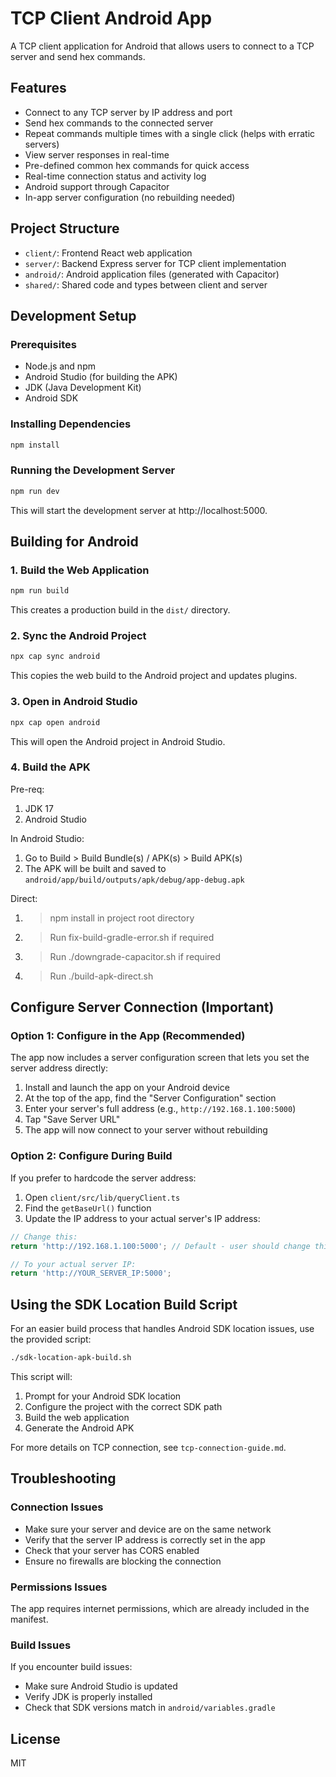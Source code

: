 # TCP Client Android App

A TCP client application for Android that allows users to connect to a TCP server and send hex commands.

## Features

- Connect to any TCP server by IP address and port
- Send hex commands to the connected server
- Repeat commands multiple times with a single click (helps with erratic servers)
- View server responses in real-time
- Pre-defined common hex commands for quick access
- Real-time connection status and activity log
- Android support through Capacitor
- In-app server configuration (no rebuilding needed)

## Project Structure

- `client/`: Frontend React web application
- `server/`: Backend Express server for TCP client implementation
- `android/`: Android application files (generated with Capacitor)
- `shared/`: Shared code and types between client and server

## Development Setup

### Prerequisites

- Node.js and npm
- Android Studio (for building the APK)
- JDK (Java Development Kit)
- Android SDK

### Installing Dependencies

```bash
npm install
```

### Running the Development Server

```bash
npm run dev
```

This will start the development server at http://localhost:5000.

## Building for Android

### 1. Build the Web Application

```bash
npm run build
```

This creates a production build in the `dist/` directory.

### 2. Sync the Android Project

```bash
npx cap sync android
```

This copies the web build to the Android project and updates plugins.

### 3. Open in Android Studio

```bash
npx cap open android
```

This will open the Android project in Android Studio.

### 4. Build the APK

Pre-req:
1. JDK 17
2. Android Studio 

In Android Studio:
1. Go to Build > Build Bundle(s) / APK(s) > Build APK(s)
2. The APK will be built and saved to `android/app/build/outputs/apk/debug/app-debug.apk`

Direct: 
1. > npm install in project root directory
2. > Run fix-build-gradle-error.sh if required
3. > Run ./downgrade-capacitor.sh if required
4. > Run ./build-apk-direct.sh                                           




## Configure Server Connection (Important)

### Option 1: Configure in the App (Recommended)

The app now includes a server configuration screen that lets you set the server address directly:

1. Install and launch the app on your Android device
2. At the top of the app, find the "Server Configuration" section
3. Enter your server's full address (e.g., `http://192.168.1.100:5000`)
4. Tap "Save Server URL"
5. The app will now connect to your server without rebuilding

### Option 2: Configure During Build

If you prefer to hardcode the server address:

1. Open `client/src/lib/queryClient.ts`
2. Find the `getBaseUrl()` function
3. Update the IP address to your actual server's IP address:

```typescript
// Change this:
return 'http://192.168.1.100:5000'; // Default - user should change this

// To your actual server IP:
return 'http://YOUR_SERVER_IP:5000';
```

## Using the SDK Location Build Script

For an easier build process that handles Android SDK location issues, use the provided script:

```bash
./sdk-location-apk-build.sh
```

This script will:
1. Prompt for your Android SDK location
2. Configure the project with the correct SDK path
3. Build the web application
4. Generate the Android APK

For more details on TCP connection, see `tcp-connection-guide.md`.

## Troubleshooting

### Connection Issues

- Make sure your server and device are on the same network
- Verify that the server IP address is correctly set in the app
- Check that your server has CORS enabled
- Ensure no firewalls are blocking the connection

### Permissions Issues

The app requires internet permissions, which are already included in the manifest.

### Build Issues

If you encounter build issues:
- Make sure Android Studio is updated
- Verify JDK is properly installed
- Check that SDK versions match in `android/variables.gradle`

## License

MIT
